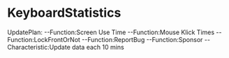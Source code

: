 # KeyboardStatistics
 
 UpdatePlan:
 --Function:Screen Use Time
 --Function:Mouse Klick Times
 --Function:LockFrontOrNot
 --Function:ReportBug
 --Function:Sponsor
 --Characteristic:Update data each 10 mins
